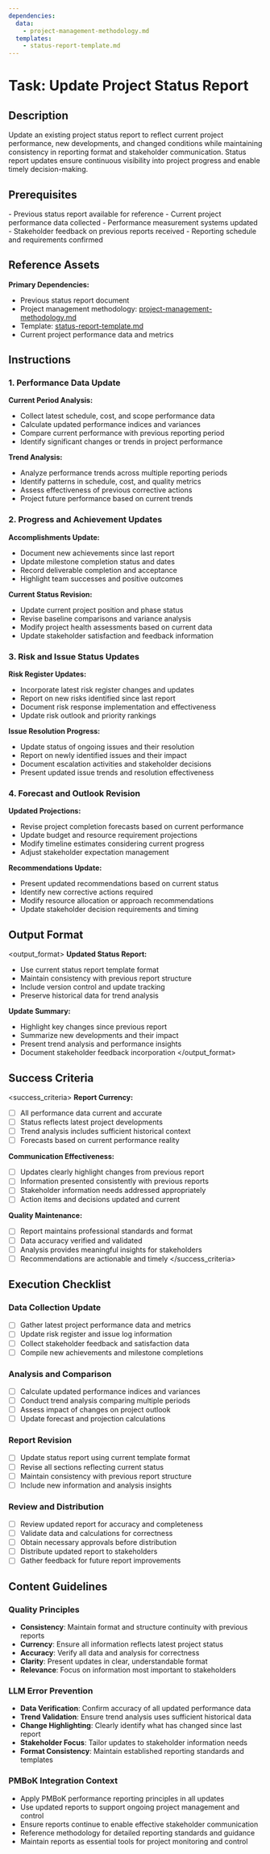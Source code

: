 ```yaml
---
dependencies:
  data:
    - project-management-methodology.md
  templates:
    - status-report-template.md
---
```


# Task: Update Project Status Report

## Description

Update an existing project status report to reflect current project performance, new developments, and changed conditions while maintaining consistency in reporting format and stakeholder communication. Status report updates ensure continuous visibility into project progress and enable timely decision-making.

## Prerequisites

<prerequisites>
- Previous status report available for reference
- Current project performance data collected
- Performance measurement systems updated
- Stakeholder feedback on previous reports received
- Reporting schedule and requirements confirmed
</prerequisites>

## Reference Assets

**Primary Dependencies:**
- Previous status report document
- Project management methodology: [project-management-methodology.md](./.krci-ai/data/project-management-methodology.md)
- Template: [status-report-template.md](./.krci-ai/templates/status-report-template.md)
- Current project performance data and metrics

## Instructions

<instructions>

### 1. Performance Data Update

**Current Period Analysis:**
- Collect latest schedule, cost, and scope performance data
- Calculate updated performance indices and variances
- Compare current performance with previous reporting period
- Identify significant changes or trends in project performance

**Trend Analysis:**
- Analyze performance trends across multiple reporting periods
- Identify patterns in schedule, cost, and quality metrics
- Assess effectiveness of previous corrective actions
- Project future performance based on current trends

### 2. Progress and Achievement Updates

**Accomplishments Update:**
- Document new achievements since last report
- Update milestone completion status and dates
- Record deliverable completion and acceptance
- Highlight team successes and positive outcomes

**Current Status Revision:**
- Update current project position and phase status
- Revise baseline comparisons and variance analysis
- Modify project health assessments based on current data
- Update stakeholder satisfaction and feedback information

### 3. Risk and Issue Status Updates

**Risk Register Updates:**
- Incorporate latest risk register changes and updates
- Report on new risks identified since last report
- Document risk response implementation and effectiveness
- Update risk outlook and priority rankings

**Issue Resolution Progress:**
- Update status of ongoing issues and their resolution
- Report on newly identified issues and their impact
- Document escalation activities and stakeholder decisions
- Present updated issue trends and resolution effectiveness

### 4. Forecast and Outlook Revision

**Updated Projections:**
- Revise project completion forecasts based on current performance
- Update budget and resource requirement projections
- Modify timeline estimates considering current progress
- Adjust stakeholder expectation management

**Recommendations Update:**
- Present updated recommendations based on current status
- Identify new corrective actions required
- Modify resource allocation or approach recommendations
- Update stakeholder decision requirements and timing
</instructions>

## Output Format

<output_format>
**Updated Status Report:**
- Use current status report template format
- Maintain consistency with previous report structure
- Include version control and update tracking
- Preserve historical data for trend analysis

**Update Summary:**
- Highlight key changes since previous report
- Summarize new developments and their impact
- Present trend analysis and performance insights
- Document stakeholder feedback incorporation
</output_format>

## Success Criteria

<success_criteria>
**Report Currency:**
- [ ] All performance data current and accurate
- [ ] Status reflects latest project developments
- [ ] Trend analysis includes sufficient historical context
- [ ] Forecasts based on current performance reality

**Communication Effectiveness:**
- [ ] Updates clearly highlight changes from previous report
- [ ] Information presented consistently with previous reports
- [ ] Stakeholder information needs addressed appropriately
- [ ] Action items and decisions updated and current

**Quality Maintenance:**
- [ ] Report maintains professional standards and format
- [ ] Data accuracy verified and validated
- [ ] Analysis provides meaningful insights for stakeholders
- [ ] Recommendations are actionable and timely
</success_criteria>

## Execution Checklist

### Data Collection Update

- [ ] Gather latest project performance data and metrics
- [ ] Update risk register and issue log information
- [ ] Collect stakeholder feedback and satisfaction data
- [ ] Compile new achievements and milestone completions

### Analysis and Comparison

- [ ] Calculate updated performance indices and variances
- [ ] Conduct trend analysis comparing multiple periods
- [ ] Assess impact of changes on project outlook
- [ ] Update forecast and projection calculations

### Report Revision

- [ ] Update status report using current template format
- [ ] Revise all sections reflecting current status
- [ ] Maintain consistency with previous report structure
- [ ] Include new information and analysis insights

### Review and Distribution

- [ ] Review updated report for accuracy and completeness
- [ ] Validate data and calculations for correctness
- [ ] Obtain necessary approvals before distribution
- [ ] Distribute updated report to stakeholders
- [ ] Gather feedback for future report improvements

## Content Guidelines

### Quality Principles

- **Consistency**: Maintain format and structure continuity with previous reports
- **Currency**: Ensure all information reflects latest project status
- **Accuracy**: Verify all data and analysis for correctness
- **Clarity**: Present updates in clear, understandable format
- **Relevance**: Focus on information most important to stakeholders

### LLM Error Prevention

- **Data Verification**: Confirm accuracy of all updated performance data
- **Trend Validation**: Ensure trend analysis uses sufficient historical data
- **Change Highlighting**: Clearly identify what has changed since last report
- **Stakeholder Focus**: Tailor updates to stakeholder information needs
- **Format Consistency**: Maintain established reporting standards and templates

### PMBoK Integration Context

- Apply PMBoK performance reporting principles in all updates
- Use updated reports to support ongoing project management and control
- Ensure reports continue to enable effective stakeholder communication
- Reference methodology for detailed reporting standards and guidance
- Maintain reports as essential tools for project monitoring and control
